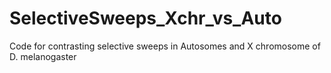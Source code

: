 # SelectiveSweeps_Xchr_vs_Auto
Code for contrasting selective sweeps in Autosomes and X chromosome of D. melanogaster

